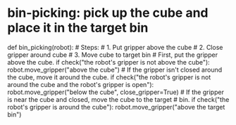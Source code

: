 


# bin-picking: pick up the cube and place it in the target bin
def bin_picking(robot):
    # Steps:
    #  1. Put gripper above the cube
    #  2. Close gripper around cube
    #  3. Move cube to target bin
    # First, put the gripper above the cube. 
    if check("the robot's gripper is not above the cube"):
        robot.move_gripper("above the cube")
    # If the gripper isn't closed around the cube, move it around the cube.
    if check("the robot's gripper is not around the cube and the robot's gripper is open"):
        robot.move_gripper("below the cube", close_gripper=True)
    # If the gripper is near the cube and closed, move the cube to the target
    # bin.
    if check("the robot's gripper is around the cube"):
        robot.move_gripper("above the target bin")